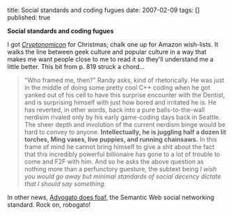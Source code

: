 title: Social standards and coding fugues
date: 2007-02-09
tags: []
published: true

<strong class="title">Social standards and coding
fugues</strong>

<p> I got
<cite><a
href="http://en.wikipedia.org/wiki/Cryptonomicon">Cryptonomicon</a></cite>
for Christmas; chalk one up for Amazon wish-lists. It
walks the line between geek culture and popular culture
in a way that makes me want people close to me to read it so
they'll understand me a little better. 
This bit
from p. 819
struck a chord...

<p> <blockquote>
<p>"Who framed me, then?" Randy asks, kind of rhetorically.
He was just in the middle of doing some pretty cool C++
coding when he got yanked out of his cell to have this
surprise encounter with the Dentist, and is surprising
himself with just how bored and irritated he is. He has
reverted, in other words, back into a pure balls-to-the-wall
nerdisim rivaled only by his early game-coding days back in
Seattle. The sheer depth and involution of the current
nerdism binge would be hard to convey to anyone.
<strong>Intellectually, he is juggling half a dozen lit torches,
Ming vases, live puppies, and running chainsaws.</strong> In
this
frame of mind he cannot bring himself to give a shit about
the fact that this incredibly powerful billionaire has gone
to a lot of trouble to come and F2F with him. And so he asks
the above question as nothing more than a perfunctory
guesture, the subtext being <em>I wish you would go away but
minimal standards of social decency dictate that I should
say something.</em>

</blockquote>

<p> In other news, <a
href="http://www.advogato.org/person/robogato/diary.html?start=17">Advogato
does foaf</a>, the Semantic Web social networking standard.
Rock on, robogato!

